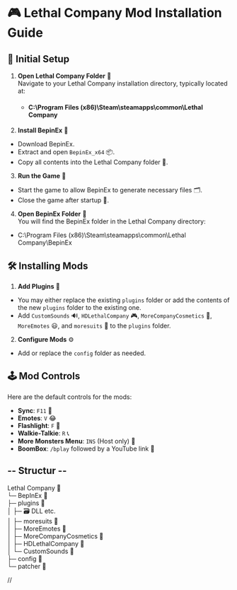 # 🎮 Lethal Company Mod Installation Guide

## 🚀 Initial Setup

1. **Open Lethal Company Folder** 📁  
   Navigate to your Lethal Company installation directory, typically located at:
   - #### C:\Program Files (x86)\Steam\steamapps\common\Lethal Company

3. **Install BepinEx** 🔧  
- Download BepinEx.
- Extract and open `BepinEx_x64` 📦.
- Copy all contents into the Lethal Company folder 📂.

3. **Run the Game** 🎲  
- Start the game to allow BepinEx to generate necessary files 🗂️.
- Close the game after startup 🛑.

4. **Open BepinEx Folder** 📂  
You will find the BepinEx folder in the Lethal Company directory:
- C:\Program Files (x86)\Steam\steamapps\common\Lethal Company\BepinEx


## 🛠️ Installing Mods

1. **Add Plugins** 🧩  
- You may either replace the existing `plugins` folder or add the contents of the new `plugins` folder to the existing one.
- Add `CustomSounds` 🔊, `HDLethalCompany` 🎮, `MoreCompanyCosmetics` 💄, `MoreEmotes` 😃, and `moresuits` 👔 to the `plugins` folder.

2. **Configure Mods** ⚙️  
- Add or replace the `config` folder as needed.

## 🕹️ Mod Controls

Here are the default controls for the mods:

- **Sync**: `F11` 🔄
- **Emotes**: `V` 😂
- **Flashlight**: `F` 🔦
- **Walkie-Talkie**: `R` 📞
- **More Monsters Menu**: `INS` (Host only) 👾
- **BoomBox**: `/bplay` followed by a YouTube link 🎵


## -- Structur -- 

Lethal Company 📁                                                                                                                                                                                                                                   
└─ BepInEx 📂                                                                                                                                                                                                                                       
   ├─ plugins 📂                                                                                                                                                                                                                                    
   │  ├─ 🗃️ DLL etc.                                                                                                                                                                                                                             
   │  ├─ moresuits 📂                                                                                                                                                                                                                              
   │  ├─ MoreEmotes 📂                                                                                                                                                                                                                             
   │  ├─ MoreCompanyCosmetics 📂                                                                                                                                                                                                                   
   │  ├─ HDLethalCompany 📂                                                                                                                                                                                                                         
   │  └─ CustomSounds 📂                                                                                                                                                                                                                            
   ├─ config 📂                                                                                                                                                                                                                                     
   └─ patcher 📂                                                                                                                                                                                                                                    


//
